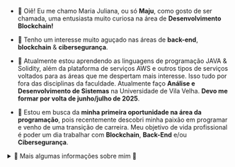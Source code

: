 - 👋 Oiê! Eu me chamo Maria Juliana, ou só **Maju**, como gosto de ser chamada, uma entusiasta muito curiosa na área de **Desenvolvimento Blockchain!**
 
- 👀 Tenho um interesse muito aguçado nas áreas de **back-end**, **blockchain** & **cibersegurança**.
 
- 🌱 Atualmente estou aprendendo as linguagens de programação JAVA & Solidity, além da plataforma de serviços AWS e outros tipos de serviços voltados para as áreas que me despertam mais interesse. Isso tudo por fora das disciplinas da faculdade. Atualmente faço **Análise e Desenvolvimento de Sistemas** na Universidade de Vila Velha. **Devo me formar por volta de junho/julho de 2025**.
  
- 💼 Estou em busca da **minha primeira oportunidade na área da programação**, pois recentemente descobri minha paixão em programar e venho de uma transição de carreira. Meu objetivo de vida profissional é poder um dia trabalhar com **Blockchain**, **Back-End** e/ou **Cibersegurança**.

<details>
  <summary>🌠 Mais algumas informações sobre mim 🌠</summary>
  
 🌸 Brasileira ~~por enquanto ainda~~ morando no Brasil, 26 anos, Capixaba da gema. No momento não tenho nenhuma experiência profissional, sou uma sementinha germinando e muito determinada para alcançar meus objetivos. Sou muito curiosa e por esse motivo estou sempre pesquisando e lendo sobre tudo, sem deixar de focar nas coisas mais importantes que vão me ajudar a crescer na área que escolhi por vocação. Espero logo mais vir aqui atualizar isso conforme for ganhando experiências e compartilhando para quem passe por aqui e leia.

 📽️Eu amo assistir filmes, séries, novelas, desenhos/animes e tudo que tenha histórias realistas ou fantasiosas que envolvam. 
 📖 Também amo ler livros, quando era mais nova gostava de gibis e mangás, ao crescer fui criando paixão por histórias de fantasia e hoje me encontro numa vibe mais leituras que deixam lições e de autoajuda, que nos faz refletir. 
 🎵 Respiro música, me considero eclética e conheço muito de vários gêneros musicais, mas o que tem meu coração é MPB, Samba & Pagode.
 🥁 Tenho o que chamamos de "ouvido de maestro" ou "ouvido absoluto" para música e isso justifica muito o que foi dito aqui em cima. Não deve surpreender também o fato de que eu tenho um grupo de mulheres que tocam Congo e Percussão, não é incrível? Gosto de aprender sobre instrumentos.
 🌊 **Futura surfista!** Meu sonho é aprender a surfar, quando era pequena fazia aulas de bodyboarding, mas o tal do "surf em pé" me chama. Dito isso, vale reforçar que curto muito esportes e estilo de vida saudável.

 🚀 Acredito muito que cada parte que compõe nossos gostos particulares pode ser um excelente aliado em algum âmbito de resoluções de problemas e ajude a exercer mais a criatividade para enfrentar os desafios da profissão!

</details>


<!---
DEVMaju/DEVMaju is a ✨ special ✨ repository because its `README.md` (this file) appears on your GitHub profile.
You can click the Preview link to take a look at your changes.
--->
